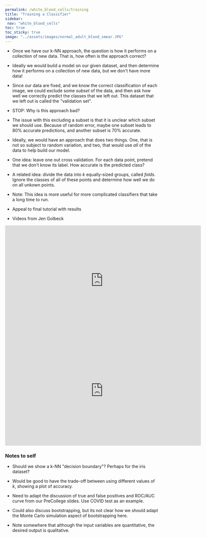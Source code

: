 ```yaml
---
permalink: /white_blood_cells/training
title: "Training a Classifier"
sidebar:
 nav: "white_blood_cells"
toc: true
toc_sticky: true
image: "../assets/images/normal_adult_blood_smear.JPG"
---
```


* Once we have our k-NN approach, the question is how it performs on a collection of new data. That is, how often is the approach correct?

* Ideally we would build a model on our given dataset, and then determine how it performs on a collection of new data, but we don't have more data!

* Since our data are fixed, and we know the correct classification of each image, we could exclude some *subset* of the data, and then ask how well we correctly predict the classes that we left out. This dataset that we left out is called the "validation set".

* STOP: Why is this approach bad?

* The issue with this excluding a subset is that it is unclear which subset we should use. Because of random error, maybe one subset leads to 80% accurate predictions, and another subset is 70% accurate.

* Ideally, we would have an approach that does two things. One, that is not so subject to random variation, and two, that would use *all* of the data to help build our model.

* One idea: leave one out cross validation. For each data point, pretend that we don't know its label. How accurate is the predicted class?

* A related idea: divide the data into *k* equally-sized groups, called *folds*. Ignore the classes of all of these points and determine how well we do on all unkown points.

* Note: This idea is more useful for more complicated classifiers that take a long time to run.



* Appeal to final tutorial with results

* Videos from Jen Golbeck

<iframe width="640" height="360" src="https://www.youtube-nocookie.com/embed/gfhGfnkypCY" frameborder="0" allowfullscreen></iframe>

<iframe width="640" height="360" src="https://www.youtube-nocookie.com/embed/V9PNyx5-kxM" frameborder="0" allowfullscreen></iframe>


### Notes to self

* Should we show a k-NN "decision boundary"? Perhaps for the iris dataset?

* Would be good to have the trade-off between using different values of *k*, showing a plot of accuracy.

* Need to adapt the discussion of true and false positives and ROC/AUC curve from our PreCollege slides. Use COVID test as an example.

* Could also discuss bootstrapping, but its not clear how we should adapt the Monte Carlo simulation aspect of bootstrapping here.

* Note somewhere that although the input variables are quantitative, the desired output is qualitative.
